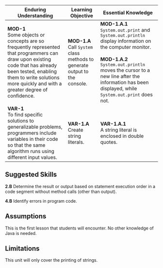 
| **Enduring Understanding**   | **Learning Objective**   | **Essential Knowledge**  	|
|----------------------------|--------------------------|--------------------------|
| **MOD-1**<br>Some objects or concepts are so frequently represented that programmers can draw upon existing code that has already been tested, enabling them to write solutions more quickly and with a greater degree of confidence. 	| **MOD-1.A** <br>Call `System` class methods to generate output to the console. 	| **MOD-1.A.1**<br>`System.out.print` and `System.out.println` display information on the computer monitor.<br><br>**MOD-1.A.2**<br>`System.out.println` moves the cursor to a new line after the information has been displayed, while `System.out.print` does not. 	|
| **VAR-1**<br>To find specific solutions to generalizable problems, programmers include variables in their code so that the same algorithm runs using different input values.                                                             	| **VAR-1.A**<br>Create string literals.                                            	| **VAR-1.A.1**<br>A string literal is enclosed in double quotes.                                                                                                                                                                                                     	|

## Suggested Skills
**2.B**
Determine the result or output based on statement execution order in a code segment without method calls (other than output).

**4.B**
Identify errors in program code.



## Assumptions
This is the first lesson that students will encounter. No other knowledge of Java is needed.

## Limitations
This unit will only cover the printing of strings.
